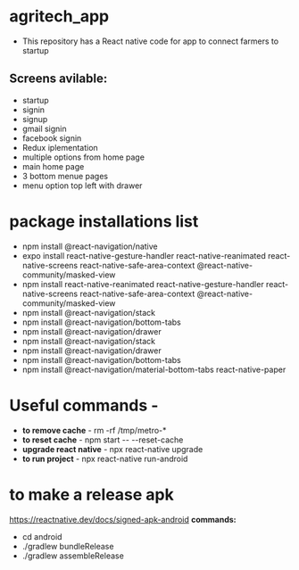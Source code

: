 # agritech_app
* This repository has a  React native code for app to connect farmers to startup
## Screens avilable:
 * startup
 * signin
 * signup
 * gmail signin 
 * facebook signin
 * Redux iplementation
 * multiple options from home page
 * main home page
 * 3 bottom menue pages
 * menu option top left with drawer

 
# package installations list

* npm install @react-navigation/native
* expo install react-native-gesture-handler react-native-reanimated react-native-screens react-native-safe-area-context @react-native-community/masked-view
* npm install react-native-reanimated react-native-gesture-handler react-native-screens react-native-safe-area-context @react-native-community/masked-view
* npm install @react-navigation/stack
* npm install @react-navigation/bottom-tabs
* npm install @react-navigation/drawer
* npm install @react-navigation/stack
* npm install @react-navigation/drawer
* npm install @react-navigation/bottom-tabs
* npm install @react-navigation/material-bottom-tabs react-native-paper

# Useful commands - 
* **to remove cache** - rm -rf /tmp/metro-*
* **to reset cache** - npm start -- --reset-cache
* **upgrade react native** - npx react-native upgrade
* **to run project** - npx react-native run-android

 # to make a release apk
 https://reactnative.dev/docs/signed-apk-android
 **commands:**
 * cd android
 * ./gradlew bundleRelease
 * ./gradlew assembleRelease
 
 
